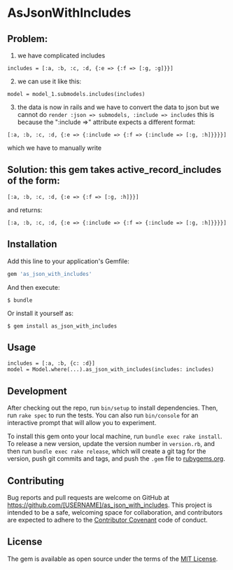 # AsJsonWithIncludes

## Problem:
1. we have complicated includes

```
includes = [:a, :b, :c, :d, {:e => {:f => [:g, :g]}}]
```

2. we can use it like this:

```
model = model_1.submodels.includes(includes)
```

3. the data is now in rails and we have to convert the data to json but we cannot do `render :json => submodels, :include => includes`
this is because the ":include =>" attribute expects a different format:

```
[:a, :b, :c, :d, {:e => {:include => {:f => {:include => [:g, :h]}}}}]
```

which we have to manually write

## Solution: this gem takes active_record_includes of the form:

```
[:a, :b, :c, :d, {:e => {:f => [:g, :h]}}]
```

and returns:

```
[:a, :b, :c, :d, {:e => {:include => {:f => {:include => [:g, :h]}}}}]
```

## Installation

Add this line to your application's Gemfile:

```ruby
gem 'as_json_with_includes'
```

And then execute:

    $ bundle

Or install it yourself as:

    $ gem install as_json_with_includes

## Usage

```
includes = [:a, :b, {c: :d}]
model = Model.where(...).as_json_with_includes(includes: includes)
```

## Development

After checking out the repo, run `bin/setup` to install dependencies. Then, run `rake spec` to run the tests. You can also run `bin/console` for an interactive prompt that will allow you to experiment.

To install this gem onto your local machine, run `bundle exec rake install`. To release a new version, update the version number in `version.rb`, and then run `bundle exec rake release`, which will create a git tag for the version, push git commits and tags, and push the `.gem` file to [rubygems.org](https://rubygems.org).

## Contributing

Bug reports and pull requests are welcome on GitHub at https://github.com/[USERNAME]/as_json_with_includes. This project is intended to be a safe, welcoming space for collaboration, and contributors are expected to adhere to the [Contributor Covenant](http://contributor-covenant.org) code of conduct.


## License

The gem is available as open source under the terms of the [MIT License](http://opensource.org/licenses/MIT).

